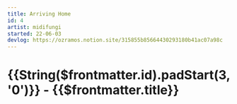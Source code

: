 ```yaml
---
title: Arriving Home
id: 4
artist: midifungi
started: 22-06-03
devlog: https://ozramos.notion.site/315855b85664430293180b41ac07a98c
---
```

# {{String($frontmatter.id).padStart(3, '0')}} - {{$frontmatter.title}}

<div class="row">
  <div class="col-6">
    <Midifungi height=570 :layers="['@midifungi/4/bg', '@midifungi/4/train', '@midifungi/4/crowd']" />
  </div>
  <div class="col-6">
    <Midifungi :layers="['@midifungi/4/bg', '@midifungi/4/train', '@midifungi/4/crowd']" />
    <Midifungi :layers="['@midifungi/4/bg', '@midifungi/4/train', '@midifungi/4/crowd']" />
  </div>
</div>
<Midifungi :layers="['@midifungi/4/bg', '@midifungi/4/train', '@midifungi/4/crowd']" />
